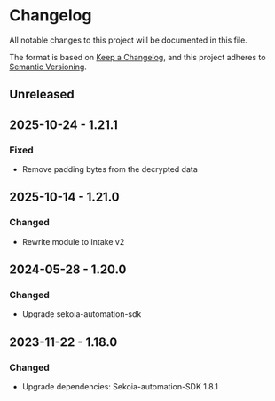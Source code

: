 # Changelog

All notable changes to this project will be documented in this file.

The format is based on [Keep a Changelog](https://keepachangelog.com/en/1.0.0/),
and this project adheres to [Semantic Versioning](https://semver.org/spec/v2.0.0.html).

## Unreleased

## 2025-10-24 - 1.21.1

### Fixed

- Remove padding bytes from the decrypted data

## 2025-10-14 - 1.21.0

### Changed

- Rewrite module to Intake v2

## 2024-05-28 - 1.20.0

### Changed

- Upgrade sekoia-automation-sdk

## 2023-11-22 - 1.18.0

### Changed

- Upgrade dependencies: Sekoia-automation-SDK 1.8.1
